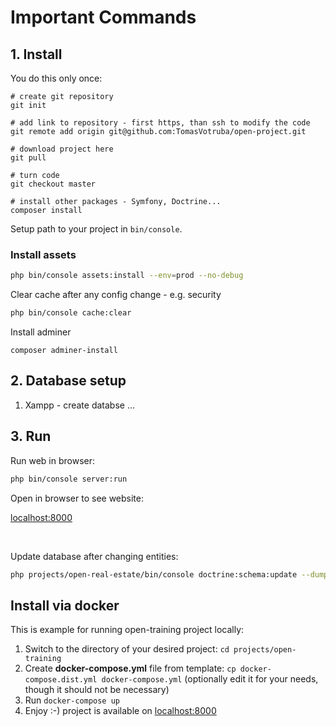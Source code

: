 # Important Commands

## 1. Install

You do this only once:

```
# create git repository
git init

# add link to repository - first https, than ssh to modify the code
git remote add origin git@github.com:TomasVotruba/open-project.git

# download project here
git pull

# turn code  
git checkout master

# install other packages - Symfony, Doctrine...
composer install
```

Setup path to your project in `bin/console`.

### Install assets

```bash
php bin/console assets:install --env=prod --no-debug
```

Clear cache after any config change - e.g. security

```bash
php bin/console cache:clear
```

Install adminer

```
composer adminer-install
```

## 2. Database setup

1. Xampp - create databse
...

## 3. Run

Run web in browser:

```bash
php bin/console server:run
```

Open in browser to see website:

[localhost:8000](http://localhost:8000)

<br>

Update database after changing entities:

```bash
php projects/open-real-estate/bin/console doctrine:schema:update --dump-sql --force
```

## Install via docker

This is example for running open-training project locally:

1) Switch to the directory of your desired project: `cd projects/open-training`
2) Create **docker-compose.yml** file from template: `cp docker-compose.dist.yml docker-compose.yml` (optionally edit it for your needs, though it should not be necessary)
3) Run `docker-compose up`
4) Enjoy :-) project is available on [localhost:8000](http://localhost:8000)
